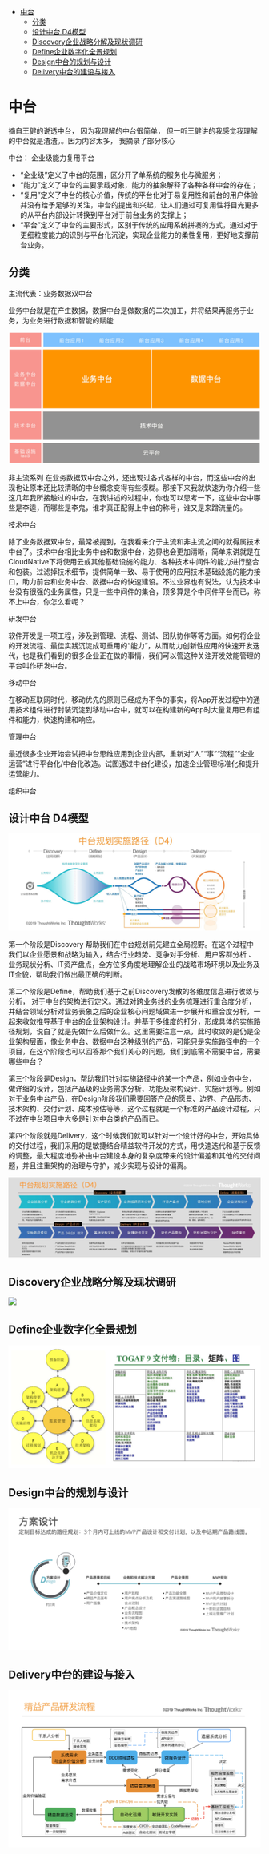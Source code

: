 - [中台](#中台)
    - [分类](#分类)
    - [设计中台 D4模型](#设计中台-d4模型)
    - [Discovery企业战略分解及现状调研](#discovery企业战略分解及现状调研)
    - [Define企业数字化全景规划](#define企业数字化全景规划)
    - [Design中台的规划与设计](#design中台的规划与设计)
    - [Delivery中台的建设与接入](#delivery中台的建设与接入)
# 中台

摘自王健的说透中台， 因为我理解的中台很简单， 但一听王健讲的我感觉我理解的中台就是渣渣。。因为内容太多， 我摘录了部分核心

中台： 企业级能力复用平台

* “企业级”定义了中台的范围，区分开了单系统的服务化与微服务；
* “能力”定义了中台的主要承载对象，能力的抽象解释了各种各样中台的存在；
* “复用”定义了中台的核心价值，传统的平台化对于易复用性和前台的用户体验并没有给予足够的关注，中台的提出和兴起，让人们通过可复用性将目光更多的从平台内部设计转换到平台对于前台业务的支撑上；
* “平台”定义了中台的主要形式，区别于传统的应用系统拼凑的方式，通过对于更细粒度能力的识别与平台化沉淀，实现企业能力的柔性复用，更好地支撑前台业务。

## 分类
主流代表：业务数据双中台

业务中台就是在产生数据，数据中台是做数据的二次加工，并将结果再服务于业务，为业务进行数据和智能的赋能

![](./pics/zhongtai/zt_type.jpg)

非主流系列
在业务数据双中台之外，还出现过各式各样的中台，而这些中台的出现也让原本还比较清晰的中台概念变得有些模糊。那接下来我就快速为你介绍一些这几年我所接触过的中台，在我讲述的过程中，你也可以思考一下，这些中台中哪些是李逵，而哪些是李鬼，谁才真正配得上中台的称号，谁又是来蹭流量的。

技术中台

除了业务数据双中台，最常被提到，在我看来介于主流和非主流之间的就得属技术中台了。技术中台相比业务中台和数据中台，边界也会更加清晰，简单来讲就是在CloudNative下将使用云或其他基础设施的能力、各种技术中间件的能力进行整合和包装。过滤掉技术细节，提供简单一致、易于使用的应用技术基础设施的能力接口，助力前台和业务中台、数据中台的快速建设。不过业界也有说法，认为技术中台没有很强的业务属性，只是一些中间件的集合，顶多算是个中间件平台而已，称不上中台，你怎么看呢？

研发中台

软件开发是一项工程，涉及到管理、流程、测试、团队协作等等方面。如何将企业的开发流程、最佳实践沉淀成可重用的“能力”，从而助力创新性应用的快速开发迭代，也是我们看到的很多企业正在做的事情，我们可以管这种关注开发效能管理的平台叫作研发中台。

移动中台

在移动互联网时代，移动优先的原则已经成为不争的事实，将App开发过程中的通用技术组件进行封装沉淀到移动中台中，就可以在构建新的App时大量复用已有组件和能力，快速构建和响应。

管理中台

最近很多企业开始尝试把中台思维应用到企业内部，重新对“人”“事”“流程”“企业运营”进行平台化/中台化改造。试图通过中台化建设，加速企业管理标准化和提升运营能力。

组织中台

## 设计中台 D4模型

![](./pics/zhongtai/d4.jpg)


第一个阶段是Discovery 帮助我们在中台规划前先建立全局视野。在这个过程中我们以企业愿景和战略为输入，结合行业趋势、竞争对手分析、用户客群分析 、业务现状分析、IT资产盘点，全方位多角度地理解企业的战略市场环境以及业务及IT全貌，帮助我们做出最正确的判断。

第二个阶段是Define，帮助我们基于之前Discovery发散的各维度信息进行收敛与分析， 对于中台的架构进行定义。通过对跨业务线的业务梳理进行重合度分析，并结合领域分析对业务表象之后的企业核心问题域做进一步展开和重合度分析，一起来收敛推导基于中台的企业架构设计。并基于多维度的打分，形成具体的实施路径规划，说白了就是先做什么后做什么。这里需要注意一点，此时收敛的是仍是企业架构层面，像业务中台、数据中台这种级别的产品，可能只是实施路径中的一个项目，在这个阶段也可以回答那个我们关心的问题，我们到底需不需要中台，需要哪些中台？

第三个阶段是Design，帮助我们针对实施路径中的某一个产品，例如业务中台，做详细的设计，包括产品级的业务需求分析、功能及架构设计、实施计划等。例如对于业务中台产品，在Design阶段我们需要回答产品的愿景、边界、产品形态、技术架构、交付计划、成本预估等等，这个过程就是一个标准的产品设计过程，只不过在中台项目中大多是针对中台类的产品而已。

第四个阶段就是Delivery，这个时候我们就可以针对一个设计好的中台，开始具体的交付过程，我们采用的是敏捷结合精益软件开发的方式，用快速迭代和基于反馈的调整，最大程度地弥补由中台建设本身的复杂度带来的设计偏差和其他的交付问题，并且注重架构的治理与守护，减少实现与设计的偏离。

![](./pics/zhongtai/d42.jpg)

## Discovery企业战略分解及现状调研

![](./pics/zhongtai/discovery.jpg)

## Define企业数字化全景规划
![](./pics/zhongtai/define.jpg)

## Design中台的规划与设计
![](./pics/zhongtai/design.jpg)

## Delivery中台的建设与接入
![](./pics/zhongtai/delivery.jpg)


